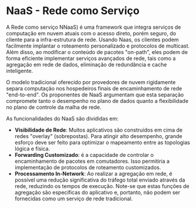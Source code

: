 # NaaS - Rede como Serviço

A Rede como serviço NNaaS) é uma framework que integra serviços de computação em nuvem atuais com o acesso direto, porém seguro, do cliente para a infra-estrutura de rede. Usando Naas, os clientes podem facilmente implantar o roteamento personalizado e protocolos de multicast. Além disso, ao modificar o conteúdo de pacotes "on-path", eles podem de forma eficiente implementar serviços avançados de rede, tais como a agregação em rede de dados, eliminação de redundância e cache inteligente.

O modelo tradicional oferecido por provedores de nuvem rigidamente separa computação nos hospedeiros finais de encaminhamento de rede "end-to-end". Os proponentes de NaaS argumentam que esta separação compromete tanto o desempenho no plano de dados quanto a flexibilidade no plano de controle da malha de rede.

As funcionalidades do NaaS são divididas em:
* __Visibilidade de Rede__: Muitos aplicativos são construídos em cima de redes "overlay" (sobrepostas). Para atingir alto desempenho, grande esforço deve ser feito para optimizar o mapeamento entre as topologias lógica e física.
* __Forwarding Customizado__: é a capacidade de controlar o encaminhamento de pacotes em comutadores. Isso permitiria a implementação de protocolos de roteamento customizados.
* __Processamento In-Network__: Ao realizar a agregação em rede, é possível uma redução significativa do tráfego total enviado através da rede, reduzindo os tempos de execução. Note-se que estas funções de agregação são específicas do aplicativo e, portanto, não podem ser fornecidas como um serviço de rede tradicional.
